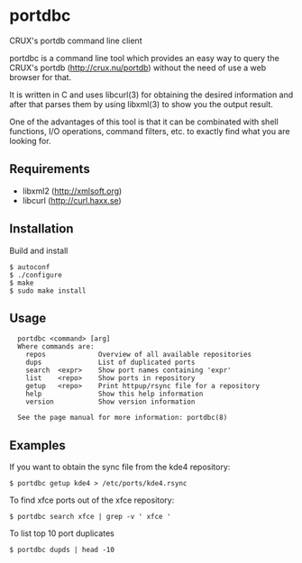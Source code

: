 # portdbc

CRUX's portdb command line client

portdbc is a command line tool which provides an easy way to query the CRUX's
portdb (http://crux.nu/portdb) without the need of use a web browser for that.
  
It is written in C and uses libcurl(3) for obtaining the desired information
and after that parses them by using libxml(3) to show you the output result.
  
One of the advantages of this tool is that it can be combinated with shell
functions, I/O operations, command filters, etc. to exactly find what you are
looking for.


## Requirements

* libxml2 (http://xmlsoft.org)
* libcurl (http://curl.haxx.se)


## Installation

Build and install
```
$ autoconf
$ ./configure
$ make
$ sudo make install
```

## Usage
```
  portdbc <command> [arg]
  Where commands are:
    repos             Overview of all available repositories
    dups              List of duplicated ports
    search  <expr>    Show port names containing 'expr'
    list    <repo>    Show ports in repository
    getup   <repo>    Print httpup/rsync file for a repository
    help              Show this help information
    version           Show version information

  See the page manual for more information: portdbc(8)
```

## Examples

If you want to obtain the sync file from the kde4 repository:
```
$ portdbc getup kde4 > /etc/ports/kde4.rsync
```

To find xfce ports out of the xfce repository:
```
$ portdbc search xfce | grep -v ' xfce '
```

To list top 10 port duplicates
```
$ portdbc dupds | head -10
```